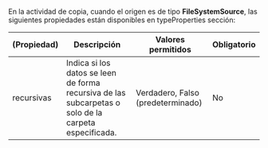 En la actividad de copia, cuando el origen es de tipo **FileSystemSource**, las siguientes propiedades están disponibles en typeProperties sección:

| (Propiedad) | Descripción | Valores permitidos | Obligatorio |
| -------- | ----------- | -------------- | -------- |
| recursivas | Indica si los datos se leen de forma recursiva de las subcarpetas o solo de la carpeta especificada. | Verdadero, Falso (predeterminado)| No | 